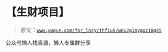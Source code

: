 # 【生财项目】

> 原文：[`www.yuque.com/for_lazy/thfiu8/wnu2g1mygxz18g45`](https://www.yuque.com/for_lazy/thfiu8/wnu2g1mygxz18g45)

<ne-p id="u2d0c4f1b" data-lake-id="u2d0c4f1b"><ne-text id="u47f730b6">公众号懒人找资源，懒人专属群分享</ne-text></ne-p>